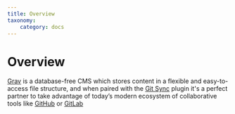 ```yaml
---
title: Overview
taxonomy:
    category: docs
---
```


# Overview

[Grav](getgrav.org) is a database-free CMS which stores content in a flexible and easy-to-access file structure, and when paired with the [Git Sync](https://github.com/trilbymedia/grav-plugin-git-sync) plugin it's a perfect partner to take advantage of today’s modern ecosystem of collaborative tools like [GitHub](https://github.com/) or [GitLab](https://about.gitlab.com/)
